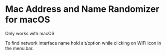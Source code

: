 # Mac Address and Name Randomizer for macOS

Only works with macOS

To find network interface name hold 
alt/option while clicking on WiFi icon in the 
menu bar.
